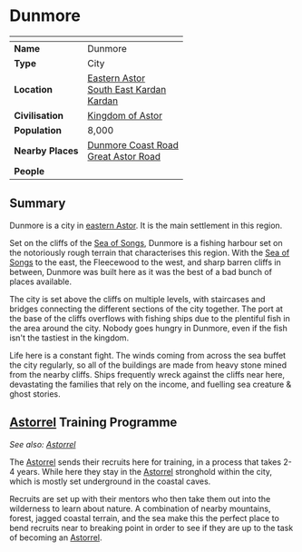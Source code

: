 # Dunmore

| []() | |
| --- | --- |
| **Name** | Dunmore |
| **Type** | City |
| **Location** | [Eastern Astor](../regions/eastern-astor.md)<br />[South East Kardan](../regions/south-east-kardan.md)<br />[Kardan](../continents/kardan.md) |
| **Civilisation** | [Kingdom of Astor](../../civilisations/kingdom-of-astor/kingdom-of-astor.md) |
| **Population** | 8,000 |
| **Nearby Places** | [Dunmore Coast Road](../roads/dunmore-coast-road.md)<br />[Great Astor Road](../roads/great-astor-road.md) |
| **People** | |

## Summary

Dunmore is a city in [eastern Astor](../regions/eastern-astor.md). It is the main settlement in this region.

Set on the cliffs of the [Sea of Songs](../seas/sea-of-songs.md), Dunmore is a fishing harbour set on the notoriously rough terrain that characterises this region. With the [Sea of Songs](../seas/sea-of-songs.md) to the east, the Fleecewood to the west, and sharp barren cliffs in between, Dunmore was built here as it was the best of a bad bunch of places available.

The city is set above the cliffs on multiple levels, with staircases and bridges connecting the different sections of the city together. The port at the base of the cliffs overflows with fishing ships due to the plentiful fish in the area around the city. Nobody goes hungry in Dunmore, even if the fish isn't the tastiest in the kingdom.

Life here is a constant fight. The winds coming from across the sea buffet the city regularly, so all of the buildings are made from heavy stone mined from the nearby cliffs. Ships frequently wreck against the cliffs near here, devastating the families that rely on the income, and fuelling sea creature & ghost stories.

## [Astorrel](../../organisations/astorrel/astorrel.md) Training Programme

*See also: [Astorrel](../../organisations/astorrel/astorrel.md)*

The [Astorrel](../../organisations/astorrel/astorrel.md) sends their recruits here for training, in a process that takes 2-4 years. While here they stay in the [Astorrel](../../organisations/astorrel/astorrel.md) stronghold within the city, which is mostly set underground in the coastal caves. 

Recruits are set up with their mentors who then take them out into the wilderness to learn about nature. A combination of nearby mountains, forest, jagged coastal terrain, and the sea make this the perfect place to bend recruits near to breaking point in order to see if they are up to the task of becoming an [Astorrel](../../organisations/astorrel/astorrel.md).
